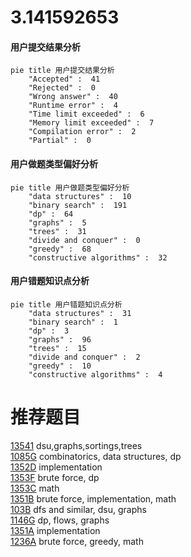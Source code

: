 # 3.141592653

<!-- tabs:start -->



#### **用户提交结果分析**

```mermaid
pie title 用户提交结果分析
    "Accepted" :  41
    "Rejected" :  0
    "Wrong answer" :  40
    "Runtime error" :  4
    "Time limit exceeded" :  6
    "Memory limit exceeded" :  7
    "Compilation error" :  2
    "Partial" :  0
```

#### **用户做题类型偏好分析**

```mermaid
pie title 用户做题类型偏好分析
    "data structures" :  10
    "binary search" :  191
    "dp" :  64
    "graphs" :  5
    "trees" :  31
    "divide and conquer" :  0
    "greedy" :  68
    "constructive algorithms" :  32
```
#### **用户错题知识点分析**

```mermaid
pie title 用户错题知识点分析
    "data structures" :  31
    "binary search" :  1
    "dp" :  3
    "graphs" :  96
    "trees" :  15
    "divide and conquer" :  2
    "greedy" :  10
    "constructive algorithms" :  4
```



<!-- tabs:end -->
# 推荐题目
[13541](https://codeforces.com/contest/1354/problem/1)		dsu,graphs,sortings,trees		  
[1085G](https://codeforces.com/contest/1085/problem/G)		combinatorics,
                        data structures,
                        dp		  
[1352D](https://codeforces.com/contest/1352/problem/D)		implementation		  
[1353F](https://codeforces.com/contest/1353/problem/F)		brute force,
                        dp		  
[1353C](https://codeforces.com/contest/1353/problem/C)		math		  
[1351B](https://codeforces.com/contest/1351/problem/B)		brute force,
                        implementation,
                        math		  
[103B](https://codeforces.com/contest/103/problem/B)		dfs and similar,
                        dsu,
                        graphs		  
[1146G](https://codeforces.com/contest/1146/problem/G)		dp,
                        flows,
                        graphs		  
[1351A](https://codeforces.com/contest/1351/problem/A)		implementation		  
[1236A](https://codeforces.com/contest/1236/problem/A)		brute force,
                        greedy,
                        math		  
